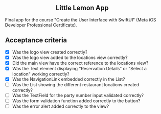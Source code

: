 <h2 align="center">
  Little Lemon App
</h2>

Final app for the course "Create the User Interface with SwiftUI" (Meta iOS Developer Professional Certificate).

## Acceptance criteria
- [x] Was the logo view created correctly?
- [x] Was the logo view added to the locations view correctly?
- [x] Did the main view have the correct reference to the locations view?
- [x] Was the Text element displaying "Reservation Details" or "Select a location" working correctly?
- [x] Was the NavigationLink embedded correctly in the List?
- [ ] Was the List showing the different restaurant locations created correctly?
- [ ] Was the TextField for the party number input validated correctly?
- [ ] Was the form validation function added correctly to the button?
- [ ] Was the error alert added correctly to the view?

